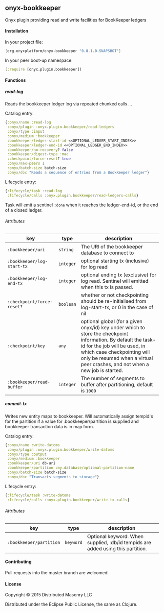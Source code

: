 ## onyx-bookkeeper

Onyx plugin providing read and write facilities for BookKeeper ledgers

#### Installation

In your project file:

```clojure
[org.onyxplatform/onyx-bookkeeper "0.8.1.0-SNAPSHOT"]
```
In your peer boot-up namespace:

```clojure
(:require [onyx.plugin.bookkeeper])
```

#### Functions

##### read-log

Reads the bookkeeper ledger log via repeated chunked calls ...

Catalog entry:

```clojure
{:onyx/name :read-log
 :onyx/plugin :onyx.plugin.bookkeeper/read-ledgers
 :onyx/type :input
 :onyx/medium :bookkeeper
 :bookkeeper/ledger-start-id <<OPTIONAL_LEDGER_START_INDEX>>
 :bookkeeper/ledger-end-id <<OPTIONAL_LEDGER_END_INDEX>>
 :bookkeeper/no-recovery? false
 :bookkeeper/digest-type :mac
 :checkpoint/force-reset? true
 :onyx/max-peers 1
 :onyx/batch-size batch-size
 :onyx/doc "Reads a sequence of entries from a BookKeeper ledger"}
```

Lifecycle entry:

```clojure
{:lifecycle/task :read-log
 :lifecycle/calls :onyx.plugin.bookkeeper/read-ledgers-calls}
```

Task will emit a sentinel `:done` when it reaches the ledger-end-id, or the end of a closed ledger.

###### Attributes

| key                          | type      | description
|------------------------------|-----------|------------
|`:bookkeeper/uri`                | `string`  | The URI of the bookkeeper database to connect to
|`:bookkeeper/log-start-tx`       | `integer` | optional starting tx (inclusive) for log read
|`:bookkeeper/log-end-tx`         | `integer` | optional ending tx (exclusive) for log read. Sentinel will emitted when this tx is passed.
|`:checkpoint/force-reset?`    | `boolean` | whether or not checkpointing should be re-initialised from log-start-tx, or 0 in the case of nil
|`:checkpoint/key`             | `any`     | optional global (for a given onyx/id) key under which to store the checkpoint information. By default the task-id for the job will be used, in which case checkpointing will only be resumed when a virtual peer crashes, and not when a new job is started.
|`:bookkeeper/read-buffer`        | `integer` | The number of segments to buffer after partitioning, default is `1000`

##### commit-tx

Writes new entity maps to bookkeeper. Will automatically assign tempid's for the partition
if a value for :bookkeeper/partition is supplied and bookkeeper transaction data is in map form.

Catalog entry:

```clojure
{:onyx/name :write-datoms
 :onyx/plugin :onyx.plugin.bookkeeper/write-datoms
 :onyx/type :output
 :onyx/medium :bookkeeper
 :bookkeeper/uri db-uri
 :bookkeeper/partition :my.database/optional-partition-name
 :onyx/batch-size batch-size
 :onyx/doc "Transacts segments to storage"}
```

Lifecycle entry:

```clojure
{:lifecycle/task :write-datoms
 :lifecycle/calls :onyx.plugin.bookkeeper/write-tx-calls}
```

###### Attributes

| key                          | type      | description
|------------------------------|-----------|------------
|`:bookkeeper/partition`          | `keyword` | Optional keyword. When supplied, :db/id tempids are added using this partition.

#### Contributing

Pull requests into the master branch are welcomed.

#### License

Copyright © 2015 Distributed Masonry LLC

Distributed under the Eclipse Public License, the same as Clojure.
